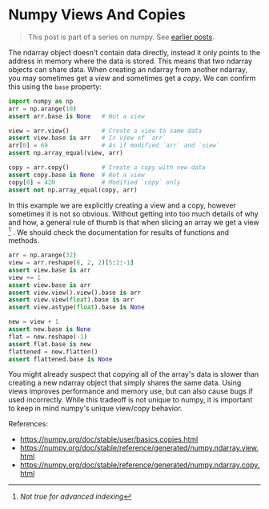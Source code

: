 # Numpy Views And Copies
> This post is part of a series on numpy. See [earlier posts](/).

The ndarray object doesn't contain data directly, instead it only points to the address in memory where the data is stored. This means that two ndarray objects can share data. When creating an ndarray from another ndarray, you may sometimes get a *view* and sometimes get a *copy*. We can confirm this using the `base` property:
```python
import numpy as np
arr = np.arange(10)
assert arr.base is None   # Not a view

view = arr.view()         # Create a view to same data
assert view.base is arr   # Is view of `arr`
arr[0] = 69               # As if modified `arr` and `view`
assert np.array_equal(view, arr)

copy = arr.copy()         # Create a copy with new data
assert copy.base is None  # Not a view
copy[0] = 420             # Modified `copy` only
assert not np.array_equal(copy, arr)
```

In this example we are explicitly creating a view and a copy, however sometimes it is not so obvious. Without getting into too much details of why and how, a general rule of thumb is that when slicing an array we get a view [^1] . We should check the documentation for results of functions and methods.
```python
arr = np.arange(32)
view = arr.reshape(8, 2, 2)[5:2:-1]
assert view.base is arr
view += 1
assert view.base is arr
assert view.view().view().base is arr
assert view.view(float).base is arr
assert view.astype(float).base is None

new = view + 1
assert new.base is None
flat = new.reshape(-1)
assert flat.base is new
flattened = new.flatten()
assert flattened.base is None
```

You might already suspect that copying all of the array's data is slower than creating a new ndarray object that simply shares the same data. Using views improves performance and memory use, but can also cause bugs if used incorrectly. While this tradeoff is not unique to numpy, it is important to keep in mind numpy's unique view/copy behavior.

References:
- https://numpy.org/doc/stable/user/basics.copies.html
- https://numpy.org/doc/stable/reference/generated/numpy.ndarray.view.html
- https://numpy.org/doc/stable/reference/generated/numpy.ndarray.copy.html

[^1]: *Not true for advanced indexing*
